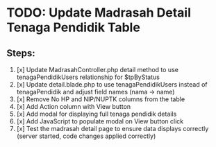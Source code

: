# TODO: Update Madrasah Detail Tenaga Pendidik Table

## Steps:
1. [x] Update MadrasahController.php detail method to use tenagaPendidikUsers relationship for $tpByStatus
2. [x] Update detail.blade.php to use tenagaPendidikUsers instead of tenagaPendidik and adjust field names (nama -> name)
3. [x] Remove No HP and NIP/NUPTK columns from the table
4. [x] Add Action column with View button
5. [x] Add modal for displaying full tenaga pendidik details
6. [x] Add JavaScript to populate modal on View button click
7. [x] Test the madrasah detail page to ensure data displays correctly (server started, code changes applied correctly)
